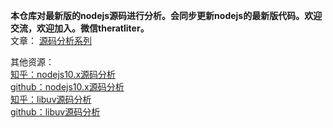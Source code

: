 <strong>本仓库对最新版的nodejs源码进行分析。会同步更新nodejs的最新版代码。欢迎交流，欢迎加入。微信theratliter。</strong>
<br/>
文章：
<a href="https://github.com/thenodejsers/node/blob/master/%E6%BA%90%E7%A0%81%E5%88%86%E6%9E%90%E7%B3%BB%E5%88%97.md" target="_blank">
    源码分析系列
</a>

其他资源：
 <br/>
 <a href="https://zhuanlan.zhihu.com/c_1094251741922619392" target="_blank">
    知乎：nodejs10.x源码分析
 </a>
 <br/>
 <a href="https://github.com/theanarkh/read-nodejs-code" target="_blank">
    github：nodejs10.x源码分析
 </a>
 <br/>
  <a href="https://zhuanlan.zhihu.com/c_1094553212761309184" target="_blank">
    知乎：libuv源码分析
 </a>
 <br/> 
 <a href="https://github.com/theanarkh/read-libuv-code" target="_blank">
    github：libuv源码分析
 </a>
 <br/>

